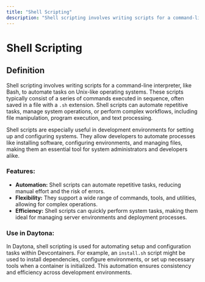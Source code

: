 ```yaml
---
title: "Shell Scripting"
description: "Shell scripting involves writing scripts for a command-line interpreter, such as Bash, to automate tasks on Unix-like operating systems. Shell scripts can perform a variety of operations, from simple command execution to complex workflows involving conditionals and loops."
---
```


# Shell Scripting

## Definition

Shell scripting involves writing scripts for a command-line interpreter, like Bash, to automate tasks on Unix-like operating systems. These scripts typically consist of a series of commands executed in sequence, often saved in a file with a `.sh` extension. Shell scripts can automate repetitive tasks, manage system operations, or perform complex workflows, including file manipulation, program execution, and text processing.

Shell scripts are especially useful in development environments for setting up and configuring systems. They allow developers to automate processes like installing software, configuring environments, and managing files, making them an essential tool for system administrators and developers alike.

### Features:

- **Automation:** Shell scripts can automate repetitive tasks, reducing manual effort and the risk of errors.
- **Flexibility:** They support a wide range of commands, tools, and utilities, allowing for complex operations.
- **Efficiency:** Shell scripts can quickly perform system tasks, making them ideal for managing server environments and deployment processes.

### Use in Daytona:

In Daytona, shell scripting is used for automating setup and configuration tasks within Devcontainers. For example, an `install.sh` script might be used to install dependencies, configure environments, or set up necessary tools when a container is initialized. This automation ensures consistency and efficiency across development environments.

